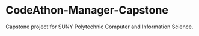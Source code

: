 # CodeAthon-Manager-Capstone
Capstone project for SUNY Polytechnic Computer and Information Science.

